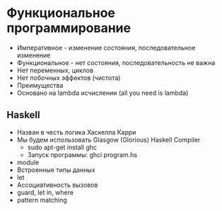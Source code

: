 # Функциональное программирование
* Императивное - изменение состояния, последовательное изменение
* Функциональное - нет состояния, последовательность не важна
* Нет переменных, циклов
* Нет побочных эффектов (чистота)
* Преимущества
* Основано на lambda исчислении (all you need is lambda)

## Haskell
* Назван в честь логика Хаскелла Карри
* Мы будем использовать Glasgow (Glorious) Haskell Compiler
    * sudo apt-get install ghc
    * Запуск программы: ghci program.hs
* module
* Встроенные типы данных
* let
* Ассоциативность вызовов
* guard, let in, where
* pattern matching
